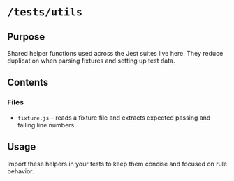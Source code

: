 # `/tests/utils`

## Purpose

Shared helper functions used across the Jest suites live here. They reduce duplication when parsing fixtures and setting up test data.

## Contents

### Files

- `fixture.js` – reads a fixture file and extracts expected passing and failing line numbers

## Usage

Import these helpers in your tests to keep them concise and focused on rule behavior.
